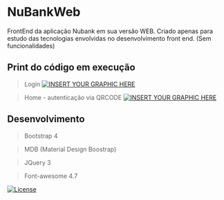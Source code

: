 # NuBankWeb
 FrontEnd da aplicação Nubank em sua versão WEB.
 Criado apenas para estudo das tecnologias envolvidas no desenvolvimento front end. (Sem funcionalidades)
 
  ## Print do código em execução
 
 > Login
 [![INSERT YOUR GRAPHIC HERE](https://i.ibb.co/kXHNWXh/nubank-meu.jpg)]()
 
  > Home - autenticação via QRCODE
 [![INSERT YOUR GRAPHIC HERE]( https://i.ibb.co/VWvFC6z/home-bank.png)]()

 
 ## Desenvolvimento
 
> Bootstrap 4

> MDB (Material Design Boostrap)

> JQuery 3

> Font-awesome 4.7


[![License](http://img.shields.io/:license-mit-blue.svg?style=flat-square)](http://badges.mit-license.org)

